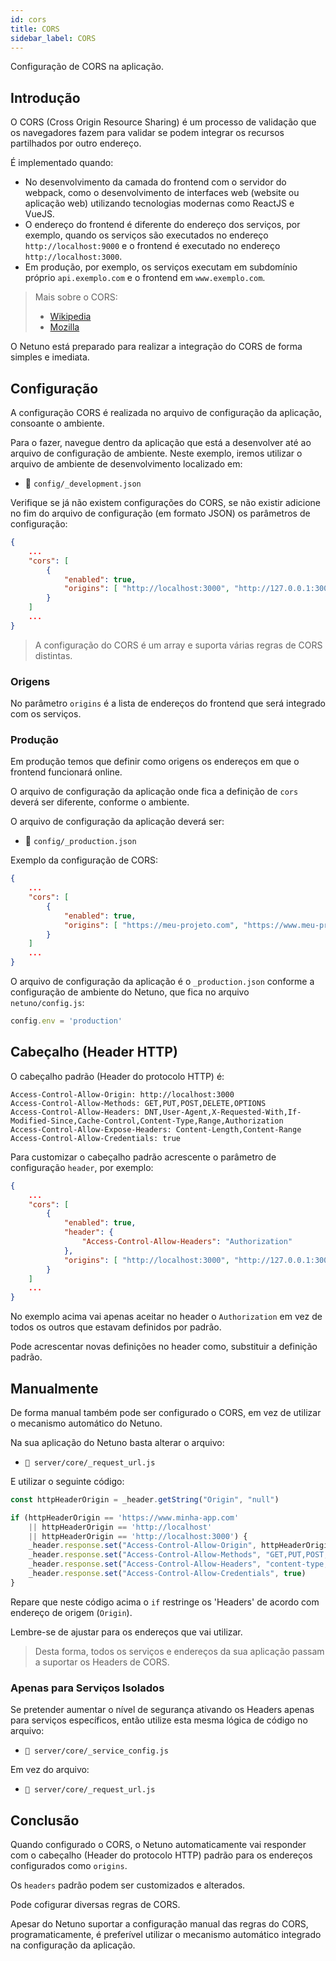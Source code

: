 ```yaml
---
id: cors
title: CORS
sidebar_label: CORS
---
```


Configuração de CORS na aplicação.

## Introdução

O CORS (Cross Origin Resource Sharing) é um processo de validação que os navegadores fazem para validar se podem 
integrar os recursos partilhados por outro endereço.

É implementado quando:

- No desenvolvimento da camada do frontend com o servidor do webpack, como o desenvolvimento de interfaces web 
(website ou aplicação web) utilizando tecnologias modernas como ReactJS e VueJS.
- O endereço do frontend é diferente do endereço dos serviços, por exemplo, quando os serviços são executados no 
endereço `http://localhost:9000` e o frontend é executado no endereço `http://localhost:3000`.
- Em produção, por exemplo, os serviços executam em subdomínio próprio `api.exemplo.com` e o frontend em
`www.exemplo.com`.

> Mais sobre o CORS:
> - <a href="https://pt.wikipedia.org/wiki/Cross-origin_resource_sharing" target="_blank">Wikipedia</a>
> - <a href="https://developer.mozilla.org/pt-BR/docs/Web/HTTP/Controle_Acesso_CORS" target="_blank">Mozilla</a>

O Netuno está preparado para realizar a integração do CORS de forma simples e imediata.

## Configuração

A configuração CORS é realizada no arquivo de configuração da aplicação, consoante o ambiente.

Para o fazer, navegue dentro da aplicação que está a desenvolver até ao arquivo de configuração de ambiente. 
Neste exemplo, iremos utilizar o arquivo de ambiente de desenvolvimento localizado em:

- 📂 `config/_development.json`

Verifique se já não existem configurações do CORS, se não existir adicione no fim do arquivo de configuração (em 
formato JSON) os parâmetros de configuração:

```json title="config/_development.json"
{
    ...
    "cors": [
        {
            "enabled": true,
            "origins": [ "http://localhost:3000", "http://127.0.0.1:3000" ]
        }
    ]
    ...
}
```

> A configuração do CORS é um array e suporta várias regras de CORS distintas.

### Origens

No parâmetro `origins` é a lista de endereços do frontend que será integrado com os serviços.

### Produção

Em produção temos que definir como origens os endereços em que o frontend funcionará online.

O arquivo de configuração da aplicação onde fica a definição de `cors` deverá ser diferente, conforme o ambiente.

O arquivo de configuração da aplicação deverá ser:

- 📂 `config/_production.json`

Exemplo da configuração de CORS:

```json title="config/_production.json"
{
    ...
    "cors": [
        {
            "enabled": true,
            "origins": [ "https://meu-projeto.com", "https://www.meu-projeto.com" ]
        }
    ]
    ...
}
```

O arquivo de configuração da aplicação é o `_production.json` conforme a configuração de ambiente do Netuno, que 
fica no arquivo `netuno/config.js`:

```javascript title="netuno/config.js"
config.env = 'production'
```

## Cabeçalho (Header HTTP)

O cabeçalho padrão (Header do protocolo HTTP) é:

```http
Access-Control-Allow-Origin: http://localhost:3000
Access-Control-Allow-Methods: GET,PUT,POST,DELETE,OPTIONS
Access-Control-Allow-Headers: DNT,User-Agent,X-Requested-With,If-Modified-Since,Cache-Control,Content-Type,Range,Authorization
Access-Control-Allow-Expose-Headers: Content-Length,Content-Range
Access-Control-Allow-Credentials: true
```

Para customizar o cabeçalho padrão acrescente o parâmetro de configuração `header`, por exemplo:

```json title="config/_development.json"
{
    ...
    "cors": [
        {
            "enabled": true,
            "header": {
                "Access-Control-Allow-Headers": "Authorization"
            },
            "origins": [ "http://localhost:3000", "http://127.0.0.1:3000" ]
        }
    ]
    ...
}
```

No exemplo acima vai apenas aceitar no header o `Authorization` em vez de todos os outros que estavam definidos 
por padrão.

Pode acrescentar novas definições no header como, substituir a definição padrão.

## Manualmente

De forma manual também pode ser configurado o CORS, em vez de utilizar o mecanismo automático do Netuno.

Na sua aplicação do Netuno basta alterar o arquivo:

- `📂 server/core/_request_url.js`

E utilizar o seguinte código:

```javascript title="server/core/_request_url.js"
const httpHeaderOrigin = _header.getString("Origin", "null")

if (httpHeaderOrigin == 'https://www.minha-app.com'
	|| httpHeaderOrigin == 'http://localhost'
	|| httpHeaderOrigin == 'http://localhost:3000') {
	_header.response.set("Access-Control-Allow-Origin", httpHeaderOrigin)
	_header.response.set("Access-Control-Allow-Methods", "GET,PUT,POST,DELETE,OPTIONS")
	_header.response.set("Access-Control-Allow-Headers", "content-type,x-requested-with,authorization")
	_header.response.set("Access-Control-Allow-Credentials", true)
}
```

Repare que neste código acima o `if` restringe os 'Headers' de acordo com endereço de origem (`Origin`).

Lembre-se de ajustar para os endereços que vai utilizar.

> Desta forma, todos os serviços e endereços da sua aplicação passam a suportar os Headers de CORS.

### Apenas para Serviços Isolados

Se pretender aumentar o nível de segurança ativando os Headers apenas para serviços específicos, então utilize 
esta mesma lógica de código no arquivo:

- `📂 server/core/_service_config.js`

Em vez do arquivo:

- `📂 server/core/_request_url.js`

## Conclusão

Quando configurado o CORS, o Netuno automaticamente vai responder com o cabeçalho (Header do protocolo HTTP) 
padrão para os endereços configurados como `origins`.

Os `headers` padrão podem ser customizados e alterados.

Pode cofigurar diversas regras de CORS.

Apesar do Netuno suportar a configuração manual das regras do CORS, programaticamente, é preferível utilizar o 
mecanismo automático integrado na configuração da aplicação.
